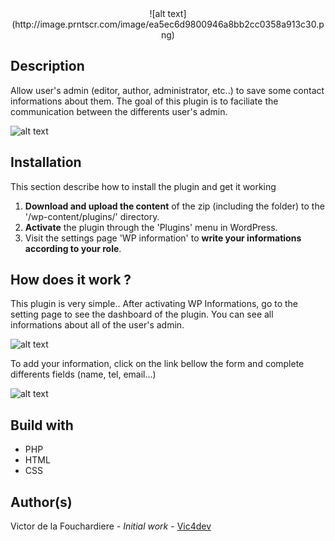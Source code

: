<div style="text-align:center">![alt text](http://image.prntscr.com/image/ea5ec6d9800946a8bb2cc0358a913c30.png)</div>

## Description

Allow user's admin (editor, author, administrator, etc..) to save some contact informations about them. The goal of this plugin is to faciliate the communication between the differents user's admin.

![alt text](http://image.prntscr.com/image/1aaaa2b9915a4c59990e2744f561f5b6.jpeg)

## Installation

This section describe how to install the plugin and get it working

1. __Download and upload the content__ of the zip (including the folder) to the '/wp-content/plugins/' directory.
2. __Activate__ the plugin through the 'Plugins' menu in WordPress.
3. Visit the settings page 'WP information' to __write your informations according to your role__.

## How does it work ?

This plugin is very simple.. After activating WP Informations, go to the setting page to see the dashboard of the plugin. You can see all informations about all of the user's admin. 

![alt text](http://image.prntscr.com/image/08e63b69ebe547e796d577a4aa633c6d.jpeg)

To add your information, click on the link bellow the form and complete differents fields (name, tel, email...)

![alt text](http://image.prntscr.com/image/6df79b013e9d4d56b64a971d497fc27f.jpeg)

## Build with 

* PHP 
* HTML
* CSS

## Author(s)

Victor de la Fouchardiere - *Initial work* - [Vic4dev](https://github.com/vic4dev)
